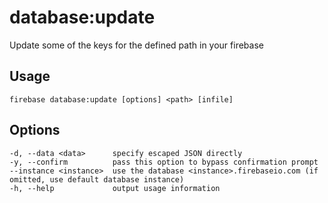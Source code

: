 # database:update

Update some of the keys for the defined path in your firebase

## Usage
```
firebase database:update [options] <path> [infile]
```

## Options
```
-d, --data <data>      specify escaped JSON directly
-y, --confirm          pass this option to bypass confirmation prompt
--instance <instance>  use the database <instance>.firebaseio.com (if omitted, use default database instance)
-h, --help             output usage information
```
